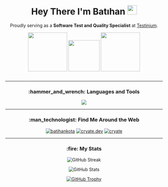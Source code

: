 <h1 align="center">
  Hey There I'm Batıhan
  <img src="https://media.giphy.com/media/hvRJCLFzcasrR4ia7z/giphy.gif" width="30px"/>
</h1>

<p align="center">Proudly serving as a <strong>Software Test and Quality Specialist</strong> at <a href="https://testinium.com/">Testinium</a>.</p>

<p align="center">
  <img src="https://media1.giphy.com/media/v1.Y2lkPTc5MGI3NjExemJvemI2eW12dXpndHZqeWVoZ21qMWFjOTJudXp5Y3BjcHUwZ2tleCZlcD12MV9pbnRlcm5hbF9naWZfYnlfaWQmY3Q9Zw/oYQ9HRm5Mo7VXeMNVR/giphy.gif" width="125" height="125"/>
  <img src="https://media.giphy.com/media/M9gbBd9nbDrOTu1Mqx/giphy.gif" width="100"/>
  <img src="https://media3.giphy.com/media/v1.Y2lkPTc5MGI3NjExZHppYzhuamwxNnQ4c3A3aDZ1Mmdhdm0xaXdmaTRtejY1M3hpcnVmbiZlcD12MV9pbnRlcm5hbF9naWZfYnlfaWQmY3Q9Zw/l7zabeVIt16efVp6wg/giphy.gif" width="125" height="125"/>
</p>

<p align="center">
  <img src="https://komarev.com/ghpvc/?username=batihankota&style=flat-square&color=blue" alt=""/>
</p>

<hr>

<h3 align="center">:hammer_and_wrench: Languages and Tools</h3>

<p align="center">
    <img src="https://skillicons.dev/icons?i=androidstudio,arduino,bitbucket,cs,css,discordjs,firebase,git,github,gherkin,mysql,gradle,html,idea,java,js,jenkins,kali,maven,mongodb,nodejs,npm,postgres,postman,powershell,py,selenium,unity,visualstudio,vscode"/>
  </a>
</p>

<hr>

<h3 align="center">:man_technologist: Find Me Around the Web</h3>

<p align="center">
  <a href="https://linkedin.com/in/batihankota" target="blank"><img align="center" src="https://skillicons.dev/icons?i=linkedin" alt="batihankota"/></a>
  <a href="https://instagram.com/cryate_" target="blank"><img align="center" src="https://skillicons.dev/icons?i=instagram" alt="cryate.dev"/></a>
  <a href="https://discord.gg/cryate" target="blank"><img align="center" src="https://skillicons.dev/icons?i=discord" alt="cryate"/></a>
</p>


<hr>

<h3 align="center">:fire: My Stats</h3>

<p align="center">
  <img align="center" src="https://github-readme-streak-stats.herokuapp.com?user=batihankota&theme=dark&background=000000" alt="GitHub Streak"/>
</p>

<p align="center">
  <img align="center" src="https://github-readme-stats.vercel.app/api?username=batihankota&show_icons=true&locale=en&theme=dark" alt="GitHub Stats"/>
</p>

<p align="center">
  <a href="https://github.com/ryo-ma/github-profile-trophy"><img src="https://github-profile-trophy.vercel.app/?username=batihankota&theme=darkhub" alt="GitHub Trophy"/></a>
</p>


